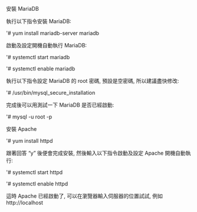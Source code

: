 安裝 MariaDB

執行以下指令安裝 MariaDB:

'# yum install mariadb-server mariadb

啟動及設定開機自動執行 MariaDB:

'# systemctl start mariadb

'# systemctl enable mariadb

執行以下指令設定 MariaDB 的 root 密碼, 預設是空密碼, 所以建議盡快修改:

'# /usr/bin/mysql_secure_installation

完成後可以用測試一下 MariaDB 是否已經啟動:

'# mysql -u root -p

安裝 Apache

'# yum install httpd

跟著回答 “y” 後便會完成安裝, 然後輸入以下指令啟動及設定 Apache 開機自動執行:

'# systemctl start httpd

'# systemctl enable httpd

這時 Apache 已經啟動了, 可以在瀏覽器輸入伺服器的位置試試, 例如 http://localhost
